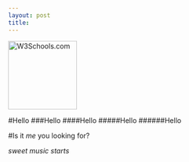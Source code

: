 ```yaml
---
layout: post
title: 
---
```

<img src="http://top379.com/wp/wp-content/uploads/2012/02/lionel_richie.jpg" alt="W3Schools.com" style="width:140px;height:140px">

#Hello
###Hello
####Hello
#####Hello
######Hello

#Is it _me_ you looking for?

*sweet music starts*
